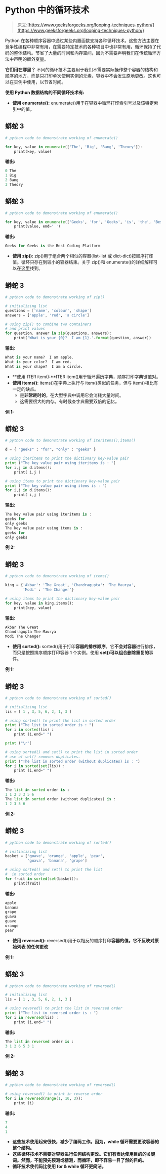 # Python 中的循环技术

> 原文:[https://www.geeksforgeeks.org/looping-techniques-python/](https://www.geeksforgeeks.org/looping-techniques-python/)

Python 在各种顺序容器中通过某些内置函数支持各种循环技术。这些方法主要在竞争性编程中非常有用，在需要特定技术的各种项目中也非常有用，循环保持了代码的整体结构。节省了大量的时间和内存空间，因为不需要声明我们在传统循环方法中声明的额外变量。

**它们用在哪里？**
不同的循环技术主要用于我们不需要实际操作整个容器的结构和顺序的地方，而是只打印单次使用实例的元素，容器中不会发生原地更改。这也可以在实例中使用，以节省时间。

**使用 Python 数据结构的不同循环技术有:**

*   **使用 enumerate():** enumerate()用于在容器中循环打印索引号以及该特定索引中的值。

## 蟒蛇 3

```py
# python code to demonstrate working of enumerate()

for key, value in enumerate(['The', 'Big', 'Bang', 'Theory']):
    print(key, value)
```

**输出:**

```py
0 The
1 Big
2 Bang
3 Theory
```

## 蟒蛇 3

```py
# python code to demonstrate working of enumerate()

for key, value in enumerate(['Geeks', 'for', 'Geeks', 'is', 'the', 'Best', 'Coding', 'Platform']):
    print(value, end=' ')
```

**输出:**

```py
Geeks for Geeks is the Best Coding Platform 
```

*   **使用 zip():** zip()用于组合两个相似的容器(list-list 或 dict-dict)按顺序打印值。循环只存在到较小的容器结束。关于 zip()和 enumerate()的详细解释可以在[这里](https://www.geeksforgeeks.org/using-iterations-in-python-effectively/)找到。

## 蟒蛇 3

```py
# python code to demonstrate working of zip()

# initializing list
questions = ['name', 'colour', 'shape']
answers = ['apple', 'red', 'a circle']

# using zip() to combine two containers
# and print values
for question, answer in zip(questions, answers):
    print('What is your {0}?  I am {1}.'.format(question, answer))
```

**输出:**

```py
What is your name?  I am apple.
What is your color?  I am red.
What is your shape?  I am a circle.
```

*   **使用 ITER item():**ITER item()用于循环遍历字典，顺序打印字典键值对。
*   **使用 items():** items()在字典上执行与 item()类似的任务，但与 item()相比有一定的缺点。
    *   是**非常耗时的**。在大型字典中调用它会消耗大量时间。
    *   这需要很大的内存。有时候查字典需要双倍的记忆。

**例 1:**

## 蟒蛇 3

```py
# python code to demonstrate working of iteritems(),items()

d = { "geeks" : "for", "only" : "geeks" }

# using iteritems to print the dictionary key-value pair
print ("The key value pair using iteritems is : ")
for i,j in d.items():
    print( i,j )

# using items to print the dictionary key-value pair
print ("The key value pair using items is : ")
for i,j in d.items():
    print( i,j )
```

**输出:**

```py
The key value pair using iteritems is : 
geeks for
only geeks
The key value pair using items is : 
geeks for
only geeks
```

**例 2:**

## 蟒蛇 3

```py
# python code to demonstrate working of items()

king = {'Akbar': 'The Great', 'Chandragupta': 'The Maurya',
        'Modi' : 'The Changer'}

# using items to print the dictionary key-value pair
for key, value in king.items():
    print(key, value)
```

**输出:**

```py
Akbar The Great
Chandragupta The Maurya
Modi The Changer
```

*   **使用 sorted():** sorted()用于打印**容器的排序顺序**。它**不会对容器**进行排序，而只是按照排序顺序打印容器 1 个实例。使用 **set()可以组合删除重复的**事件。

**例 1:**

## 蟒蛇 3

```py
# python code to demonstrate working of sorted()

# initializing list
lis = [ 1 , 3, 5, 6, 2, 1, 3 ]

# using sorted() to print the list in sorted order
print ("The list in sorted order is : ")
for i in sorted(lis) :
    print (i,end=" ")

print ("\r")

# using sorted() and set() to print the list in sorted order
# use of set() removes duplicates.
print ("The list in sorted order (without duplicates) is : ")
for i in sorted(set(lis)) :
    print (i,end=" ")
```

**输出:**

```py
The list in sorted order is : 
1 1 2 3 3 5 6 
The list in sorted order (without duplicates) is : 
1 2 3 5 6 
```

**例 2:**

## 蟒蛇 3

```py
# python code to demonstrate working of sorted()

# initializing list
basket = ['guave', 'orange', 'apple', 'pear',
          'guava', 'banana', 'grape']

# using sorted() and set() to print the list
#  in sorted order
for fruit in sorted(set(basket)):
    print(fruit)
```

**输出:**

```py
apple
banana
grape
guava
guave
orange
pear
```

*   **使用 reversed():** reversed()用于以相反的顺序打印****容器的值。它不反映对原始列表
    的任何更改****

****例 1:****

## **蟒蛇 3**

```py
# python code to demonstrate working of reversed()

# initializing list
lis = [ 1 , 3, 5, 6, 2, 1, 3 ]

# using revered() to print the list in reversed order
print ("The list in reversed order is : ")
for i in reversed(lis) :
    print (i,end=" ")
```

****输出:****

```py
The list in reversed order is : 
3 1 2 6 5 3 1 
```

****例 2:****

## **蟒蛇 3**

```py
# python code to demonstrate working of reversed()

# using reversed() to print in reverse order
for i in reversed(range(1, 10, 3)):
    print (i)
```

****输出:****

```py
7
4
1
```

*   **这些技术使用起来很快，减少了编码工作。因为，while 循环需要更改容器的整个结构。**
*   **这些循环技术不需要对容器进行任何结构更改。它们有表达使用目的的关键词。然而，不能预先预测或猜测，而循环，即不容易一目了然的目的。**
*   **循环技术使代码比使用 for & while 循环更简洁。**